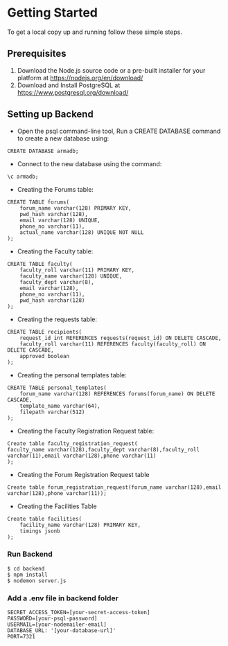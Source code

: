 # Getting Started
To get a local copy up and running follow these simple steps.

## Prerequisites
1. Download the Node.js source code or a pre-built installer for your platform at https://nodejs.org/en/download/
2. Download and Install PostgreSQL at https://www.postgresql.org/download/

## Setting up Backend

* Open the psql command-line tool, Run a CREATE DATABASE command to create a new database using:
```
CREATE DATABASE armadb;
```
* Connect to the new database using the command:
```
\c armadb;
```
* Creating the Forums table:
```
CREATE TABLE forums(
	forum_name varchar(128) PRIMARY KEY,
	pwd_hash varchar(128),
	email varchar(128) UNIQUE,
	phone_no varchar(11),
	actual_name varchar(128) UNIQUE NOT NULL
);
```
* Creating the Faculty table:
```
CREATE TABLE faculty(
	faculty_roll varchar(11) PRIMARY KEY,
	faculty_name varchar(128) UNIQUE,
	faculty_dept varchar(8),
	email varchar(128),
	phone_no varchar(11),
	pwd_hash varchar(128)
);
```
* Creating the requests table:
```
CREATE TABLE recipients(
	request_id int REFERENCES requests(request_id) ON DELETE CASCADE,
	faculty_roll varchar(11) REFERENCES faculty(faculty_roll) ON DELETE CASCADE,
	approved boolean
);
```
* Creating the personal templates table:
```
CREATE TABLE personal_templates(
	forum_name varchar(128) REFERENCES forums(forum_name) ON DELETE CASCADE,
	template_name varchar(64),
	filepath varchar(512)
);
```
* Creating the Faculty Registration Request table:
```
Create table faculty_registration_request(
faculty_name varchar(128),faculty_dept varchar(8),faculty_roll varchar(11),email varchar(128),phone varchar(11)
);
```
* Creating the Forum Registration Request table
```
Create table forum_registration_request(forum_name varchar(128),email varchar(128),phone varchar(11));
```
* Creating the Facilities Table
```
Create table facilities(
	facility_name varchar(128) PRIMARY KEY,
	timings jsonb
);
```
### Run Backend
```
$ cd backend
$ npm install
$ nodemon server.js
```
### Add a .env file in backend folder
```
SECRET_ACCESS_TOKEN=[your-secret-access-token]
PASSWORD=[your-psql-password]
USERMAIL=[your-nodemailer-email]
DATABASE_URL: '[your-database-url]'
PORT=7321
```
